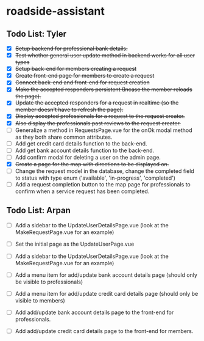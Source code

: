 # roadside-assistant

## Todo List: Tyler

- [x] ~~Setup backend for professional bank details.~~
- [x] ~~Test whether general user update method in backend works for all user types~~
- [x] ~~Setup back-end for members creating a request~~
- [x] ~~Create front-end page for members to create a request~~
- [x] ~~Connect back-end and front-end for request creation~~
- [x] ~~Make the accepted responders persistent (Incase the member reloads the page).~~
- [x] ~~Update the accepted responders for a request in realtime (so the member doesn't have to refresh the page).~~
- [x] ~~Display accepted professionals for a request to the request creater.~~
- [x] ~~Also display the professionals past reviews to the request creater.~~
- [ ] Generalize a method in RequestsPage.vue for the onOk modal method as they both share common attributes.
- [ ] Add get credit card details function to the back-end.
- [ ] Add get bank account details function to the back-end.
- [ ] Add confirm modal for deleting a user on the admin page. 
- [x] ~~Create a page for the map with directions to be displayed on.~~
- [ ] Change the request model in the database, change the completed field to status with type enum ('available', 'in-progress', 'completed')
- [ ] Add a request completion button to the map page for professionals to confirm when a service request has been completed.

## Todo List: Arpan

- [ ] Add a sidebar to the UpdateUserDetailsPage.vue (look at the MakeRequestPage.vue for an example)

- [ ] Set the initial page as the UpdateUserPage.vue

- [ ] Add a sidebar to the UpdateUserDetailsPage.vue (look at the MakeRequestPage.vue for an example)

- [ ] Add a menu item for add/update bank account details page (should only be visible to professionals)

- [ ] Add a menu item for add/update credit card details page (should only be visible to members)

- [ ] Add add/update bank account details page to the front-end for professionals.

- [ ] Add add/update credit card details page to the front-end for members.
